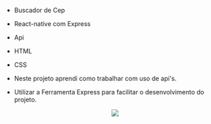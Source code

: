 - Buscador de Cep
- React-native com Express
- Api
- HTML
- CSS

- Neste projeto aprendi como trabalhar com uso de api's.
- Utilizar a Ferramenta Express para facilitar o desenvolvimento do projeto.

<div align="center">
<img src="https://user-images.githubusercontent.com/118133517/209168177-e9d1cd14-ab0f-4ffc-b193-d2421b04829f.png"/>
</div>
